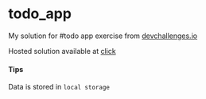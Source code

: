 # todo_app
My solution for #todo app exercise from [devchallenges.io](https://devchallenges.io/challenges/hH6PbOHBdPm6otzw2De5)

Hosted solution available at [click](https://mateuszfranke.github.io/todo_app/)

#### Tips
Data is stored in `local storage`

